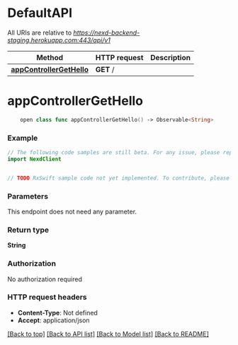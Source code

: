 # DefaultAPI

All URIs are relative to *https://nexd-backend-staging.herokuapp.com:443/api/v1*

Method | HTTP request | Description
------------- | ------------- | -------------
[**appControllerGetHello**](DefaultAPI.md#appcontrollergethello) | **GET** / | 


# **appControllerGetHello**
```swift
    open class func appControllerGetHello() -> Observable<String>
```



### Example 
```swift
// The following code samples are still beta. For any issue, please report via http://github.com/OpenAPITools/openapi-generator/issues/new
import NexdClient


// TODO RxSwift sample code not yet implemented. To contribute, please open a ticket via http://github.com/OpenAPITools/openapi-generator/issues/new
```

### Parameters
This endpoint does not need any parameter.

### Return type

**String**

### Authorization

No authorization required

### HTTP request headers

 - **Content-Type**: Not defined
 - **Accept**: application/json

[[Back to top]](#) [[Back to API list]](../README.md#documentation-for-api-endpoints) [[Back to Model list]](../README.md#documentation-for-models) [[Back to README]](../README.md)

